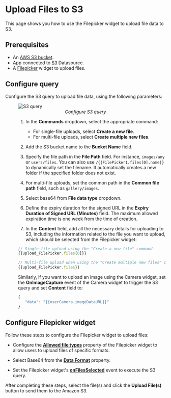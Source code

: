 # Upload Files to S3

This page shows you how to use the Filepicker widget to upload file data to S3.


  <VideoEmbed host="youtube" videoId="pmEmQcd9_KA" /> 

## Prerequisites

* An [AWS S3 bucket](https://docs.aws.amazon.com/AmazonS3/latest/userguide/creating-bucket.html).
* App connected to [S3](/connect-data/reference/querying-amazon-s3) Datasource.
* A [Filepicker](/reference/widgets/filepicker) widget to upload files.

## Configure query

Configure the S3 query to upload file data, using the following parameters:

 <figure>
  <img src="/img/s3-file-upload-2.png" style= {{width:"700px", height:"auto"}} alt="S3 query"/>
  <figcaption align = "center"><i>Configure S3 query</i></figcaption>
</figure>


<dd>

1. In the **Commands** dropdown, select the appropriate command:
    * For single-file uploads, select **Create a new file**.
    * For multi-file uploads, select **Create multiple new files**.

2. Add the S3 bucket name to the **Bucket Name** field.

3. Specify the file path in the **File Path** field. For instance, `images/any` or `users/files`. You can also use `/{{FilePicker1.files[0].name}}` to dynamically set the filename. It automatically creates a new folder if the specified folder does not exist.

 4. For multi-file uploads, set the common path in the **Common file path** field, such as `gallery/images`.

5. Select base64 from **File data type** dropdown.

6. Define the expiry duration for the signed URL in the **Expiry Duration of Signed URL (Minutes)** field. The maximum allowed expiration time is one week from the time of creation.

7. In the **Content** field, add all the necessary details for uploading to S3, including the information related to the file you want to upload, which should be selected from the Filepicker widget:

<dd>

```js
// Single-file upload using the "Create a new file" command
{{upload_FilePicker.files[0]}}

// Multi-file upload when using the "Create multiple new files" command
{{upload_FilePicker.files}}

```

Similarly, if you want to upload an image using the Camera widget, set the **OnImageCapture** event of the Camera widget to trigger the S3 query and set **Content** field to:

```js
{
   "data": "{{userCamera.imageDataURL}}"
}
```

</dd>

</dd>

## Configure Filepicker widget

Follow these steps to configure the Filepicker widget to upload files:

* Configure the [**Allowed file types**](/reference/widgets/filepicker#allowed-file-typesarraystring) property of the Filepicker widget to allow users to upload files of specific formats.

* Select Base64 from the [**Data Format**](/reference/widgets/filepicker#data-format-string) property.

* Set the Filepicker widget's [**onFilesSelected**](/reference/widgets/filepicker#onfilesselected) event to execute the S3 query.

After completing these steps, select the file(s) and click the **Upload File(s)** button to send them to the Amazon S3.






